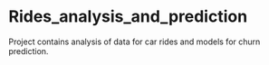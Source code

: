 # Rides_analysis_and_prediction
Project contains analysis of data for car rides  and models for churn prediction.
